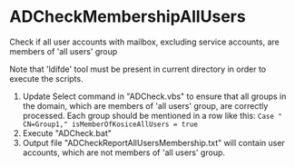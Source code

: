 # ADCheckMembershipAllUsers

Check if all user accounts with mailbox, excluding service accounts, are members of 'all users' group

Note that 'ldifde' tool must be present in current directory in order to execute the scripts.

1. Update Select command in "ADCheck.vbs" to ensure that all groups in the domain, which are members of 'all users' group, are correctly processed. Each group should be mentioned in a row like this: 
```Case " CN=Group1," isMemberOfKosiceAllUsers = true```
2. Execute "ADCheck.bat"
3. Output file "ADCheckReportAllUsersMembership.txt" will contain user accounts, which are not members of 'all users' group.